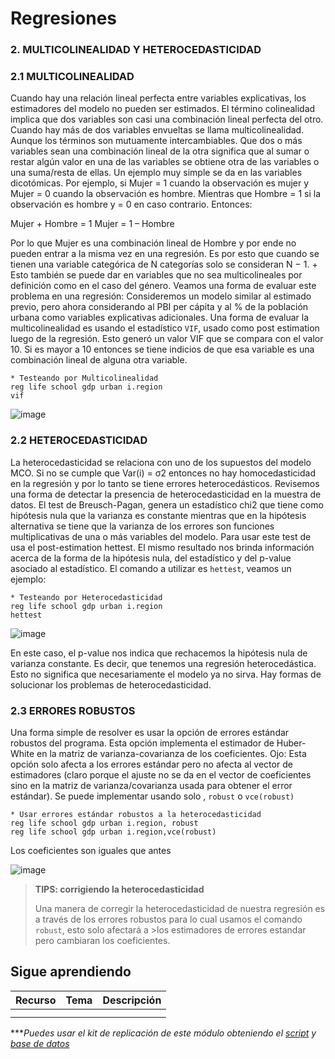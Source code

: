 # Regresiones

### 2. MULTICOLINEALIDAD Y HETEROCEDASTICIDAD

### 2.1 MULTICOLINEALIDAD

Cuando hay una relación lineal perfecta entre variables explicativas, los estimadores del modelo no pueden ser estimados. El término colinealidad implica que dos variables son casi una combinación lineal perfecta del otro. Cuando hay más de dos variables envueltas se llama multicolinealidad. Aunque los términos son mutuamente intercambiables. Que dos o más variables sean una combinación lineal de la otra significa que al sumar o restar algún valor en una de las variables se obtiene otra de las variables o una suma/resta de ellas. Un ejemplo muy simple se da en las variables dicotómicas. Por ejemplo, si Mujer = 1 cuando la observación es mujer y Mujer = 0 cuando la observación es hombre. Mientras que Hombre = 1 si la observación es hombre y = 0 en caso contrario. Entonces:

Mujer + Hombre = 1
Mujer = 1 – Hombre

Por lo que Mujer es una combinación lineal de Hombre y por ende no pueden entrar a la misma vez en una regresión. Es por esto que cuando se tienen una variable categórica de N categorías solo se consideran N − 1. + Esto también se puede dar en variables que no sea multicolineales por definición como en el caso del género. Veamos una forma de evaluar este problema en una regresión:
Consideremos un modelo similar al estimado previo, pero ahora considerando al PBI per cápita y al % de la población urbana como variables explicativas adicionales. Una forma de evaluar la multicolinealidad es usando el estadístico `VIF`, usado como post estimation luego de la regresión. Esto generó un valor VIF que se compara con el valor 10. Si es mayor a 10 entonces se tiene indicios de que esa variable es una combinación lineal de alguna otra variable.

```
* Testeando por Multicolinealidad
reg life school gdp urban i.region
vif 
```

![image](https://user-images.githubusercontent.com/106888200/224110420-ad313dd1-5f45-46fc-bc61-e5c0c86054d6.png)

### 2.2 HETEROCEDASTICIDAD

La heterocedasticidad se relaciona con uno de los supuestos del modelo MCO. Si no se cumple que Var(i) = σ2 entonces no hay homocedasticidad en la regresión y por lo tanto se tiene errores heterocedásticos. Revisemos una forma de detectar la presencia de heterocedasticidad en la muestra de datos. El test de Breusch-Pagan, genera un estadístico chi2 que tiene como hipótesis nula que la varianza es constante mientras que en la hipótesis alternativa se tiene que la varianza de los errores son funciones multiplicativas de una o más variables del modelo. Para usar este test de usa el post-estimation hettest. El mismo resultado nos brinda información acerca de la forma de la hipótesis nula, del estadístico y del p-value asociado al estadístico. El comando a utilizar es `hettest`, veamos un ejemplo:

```
* Testeando por Heterocedasticidad
reg life school gdp urban i.region
hettest
```

![image](https://user-images.githubusercontent.com/106888200/224111695-dce4321e-822a-494e-b00b-6e689fbc3eae.png)

En este caso, el p-value nos indica que rechacemos la hipótesis nula de varianza constante. Es decir, que tenemos una regresión heterocedástica. Esto no significa que necesariamente el modelo ya no sirva. Hay formas de solucionar los problemas de heterocedasticidad.

### 2.3 ERRORES ROBUSTOS

Una forma simple de resolver es usar la opción de errores estándar robustos del programa. Esta opción implementa el estimador de Huber-White en la matriz de varianza-covarianza de los coeficientes. Ojo: Esta opción solo afecta a los errores estándar pero no afecta al vector de estimadores (claro porque el ajuste no se da en el vector de coeficientes sino en la matriz de varianza/covarianza usada para obtener el error estándar). Se puede implementar usando solo , `robust` o `vce(robust)`

```
* Usar errores estándar robustos a la heterocedasticidad
reg life school gdp urban i.region, robust
reg life school gdp urban i.region,vce(robust)
```

Los coeficientes son iguales que antes

![image](https://user-images.githubusercontent.com/106888200/224113040-8edddd89-f5fc-4fd7-a917-d54cd818e5c1.png)

> **TIPS: corrigiendo la heterocedasticidad**
>
> Una manera de corregir la heterocedasticidad de nuestra regresión es a través de los errores robustos para lo cual usamos el comando `robust`, esto solo afectará a >los estimadores de errores estandar pero cambiaran los coeficientes.
>



## Sigue aprendiendo
| Recurso  | Tema | Descripción |
| ------------- |:-------------:|:-------------:|
|   |  |   |
|   |  |   |


****Puedes usar el kit de replicación de este módulo obteniendo el [script](https://github.com/Gladys91/Proyecto_STATA/tree/main/_An%C3%A1lisis/Scripts/Conceptos%20b%C3%A1sicos "script") y [base de datos](https://github.com/Gladys91/Proyecto_STATA/tree/main/_An%C3%A1lisis/Data "base de datos")*
